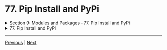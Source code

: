 # 77. Pip Install and PyPi

<details>
  <summary> Section 9: Modules and Packages - 77. Pip Install and PyPi </summary>

<p align="center" >
    <img src="https://python-ds.s3.us-west-1.amazonaws.com/The-Complete-Python-Bootcamp-From-Zero-to-Hero-in-Python/imgs/77_Pip-Install-and-PyPi.png" width="90%" > 
    <img src="https://python-ds.s3.us-west-1.amazonaws.com/The-Complete-Python-Bootcamp-From-Zero-to-Hero-in-Python/imgs/77_Pip-Install-and-PyPi_2.png" width="90%" > 
    <img src="https://python-ds.s3.us-west-1.amazonaws.com/The-Complete-Python-Bootcamp-From-Zero-to-Hero-in-Python/imgs/77_Pip-Install-and-PyPi_3.png" width="90%" > 
    <img src="https://python-ds.s3.us-west-1.amazonaws.com/The-Complete-Python-Bootcamp-From-Zero-to-Hero-in-Python/imgs/77_Pip-Install-and-PyPi_4.png" width="90%" > 
    <img src="https://python-ds.s3.us-west-1.amazonaws.com/The-Complete-Python-Bootcamp-From-Zero-to-Hero-in-Python/imgs/77_Pip-Install-and-PyPi_5.png" width="90%" > 
    <img src="https://python-ds.s3.us-west-1.amazonaws.com/The-Complete-Python-Bootcamp-From-Zero-to-Hero-in-Python/imgs/77_Pip-Install-and-PyPi_6.png" width="90%" > 
    <img src="https://python-ds.s3.us-west-1.amazonaws.com/The-Complete-Python-Bootcamp-From-Zero-to-Hero-in-Python/imgs/77_Pip-Install-and-PyPi_7.png" width="90%" > 
    <img src="https://python-ds.s3.us-west-1.amazonaws.com/The-Complete-Python-Bootcamp-From-Zero-to-Hero-in-Python/imgs/77_Pip-Install-and-PyPi_8.png" width="90%" > 
    <img src="https://python-ds.s3.us-west-1.amazonaws.com/The-Complete-Python-Bootcamp-From-Zero-to-Hero-in-Python/imgs/77_Pip-Install-and-PyPi_9.png" width="90%" > 
    <img src="https://python-ds.s3.us-west-1.amazonaws.com/The-Complete-Python-Bootcamp-From-Zero-to-Hero-in-Python/imgs/77_Pip-Install-and-PyPi_10.png" width="90%" > 
    <img src="https://python-ds.s3.us-west-1.amazonaws.com/The-Complete-Python-Bootcamp-From-Zero-to-Hero-in-Python/imgs/77_Pip-Install-and-PyPi_11.png" width="90%" > 

</p> 

</details>

<details>

  <summary> 77. Pip Install and PyPi </summary>

-   [Notebook: 00-Modules_and_Packages](https://github.com/BloomTech-DS/Complete-Python-3-Bootcamp/tree/master/06-Modules%20and%20Packages/00-Modules_and_Packages)

-   [Codebase: 01-Modules-Package](../../../codebase/python-camp/06-Modules-and-Packages/01-Modules-Package/)

</details> 





---

[Previous](./76_OOP-Challenge-Solution.md) | [Next](./78_Modules-and-Packages.md)